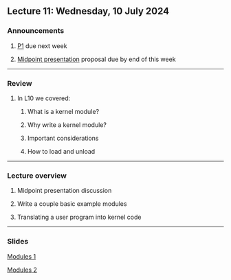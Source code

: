 ## Lecture 11: Wednesday, 10 July 2024

### Announcements

1. [P1](/assignments/P1.md) due next week

1. [Midpoint presentation](/assignments/mid_pres_guide.md) proposal due by end of this week

---

### Review

1. In L10 we covered:

    1. What is a kernel module?

    1. Why write a kernel module?

    1. Important considerations

    1. How to load and unload

---

### Lecture overview

1. Midpoint presentation discussion

1. Write a couple basic example modules

1. Translating a user program into kernel code

---

### Slides

[Modules 1](/slides/modules.html)

[Modules 2](/slides/modules2.html)

